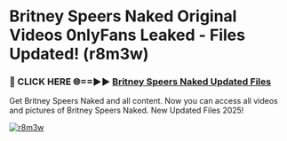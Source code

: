 # Britney Speers Naked Original Videos 0nlyFans Leaked - Files Updated! (r8m3w)

<h3>🔴 CLICK HERE 🌐==►► <a href="https://tinyurl.com/up5wt9bj" rel="nofollow">Britney Speers Naked Updated Files</a></h3>

Get Britney Speers Naked and all content. Now you can access all videos and pictures of Britney Speers Naked. New Updated Files 2025!

[![r8m3w](https://i.imgur.com/ABiUzMV.gif)](https://tinyurl.com/up5wt9bj)
